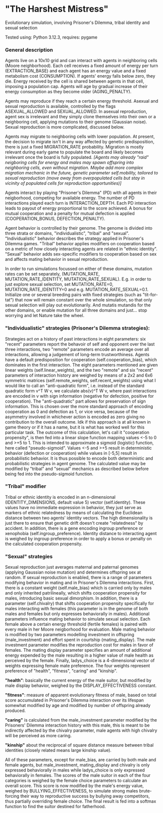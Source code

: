 # "The Harshest Mistress"
Evolutionary simulation, involving Prisoner's Dilemma, tribal identity and sexual selection

Tested using: Python 3.12.3, requires: pygame

### General description

Agents live on a 10x10 grid and can interact with agents in neighboring cells (Moore neighborhood).
Each cell receives a fixed amount of energy per turn (EXTRACTION_BASE) and each agent has an energy value and a fixed metabolism cost (CONSUMPTION).
If agents' energy falls below zero, they die. Energy received by the cell is shared between agents in that cell, imposing a population cap.
Agents will age by gradual increase of their energy consumption as they become older (AGING_PENALTY).

Agents may reproduce if they reach a certain energy threshold. Asexual and sexual reproduction is available, controlled by the flags ASEXUAL_ALLOWED and SEXUAL_ALLOWED. In asexual reproduction, agent sex is irrelevant and they simply clone themselves into their own or a neighboring cell, applying mutations to their genome (Gaussian noise). Sexual reproduction is more complicated, discussed below.

Agents may migrate to neighboring cells with lower population. At present, the decision to migrate isn't in any way affected by genetic predisposition, there is just a fixed MIGRATION_RATE probability. Migration is mostly relevant during early game to populate the board and likely becomes irrelevant once the board is fully populated.
_[Agents may already "raid" neigboring cells for energy and males may spawn offspring into neighboring cells, even without migration. Maybe  add more complex migration mechanic in the future, genetic parameter self.mobility, tailored to sexual reproduction (move away from overpopulated cells but stay in vicinity of populated cells for reproduction opportunities)]_

Agents interact by playing "Prisoner's Dilemma" (PD) with all agents in their neigborhood, competing for available energy. The number of PD interactions played each turn is INTERACTION_DEPTH. Each PD interaction leads to payout of energy proportional to the score achieved. A bonus for mutual cooperation and a penalty for mutual defection is applied (COOPERATION_BONUS, DEFECTION_PENALTY).

Agent behavior is controlled by their genome. The genome is divided into three strata or domains, "individualistic", "tribal" and "sexual". "Individualistic" behavior describes the strategy applied in Prisoner's Dilemma games. "Tribal" behavior applies modifiers on cooperation based on a metric of how closely interacting agents are related in "ethnic identity". "Sexual" behavior adds sex-specific modifiers to cooperation based on sex and affects mating behavior in sexual reproduction.

In order to run simulations focussed on either of these domains, mutation rates can be set separately, (MUTATION_RATE, MUTATION_RATE_IDENTITY, MUTATION_RATE_SEXUAL). E.g. in order to just explore sexual selection, set MUTATION_RATE=0, MUTATION_RATE_IDENTITY=0 and e.g. MUTATION_RATE_SEXUAL=0.1. Initialize one or several breeding pairs with fixed strategies (such as "tit-for-tat") that now will remain constant over the whole simulation, so that only sexual selection will play out evolutionarily. And mutatis mutandis for the other domains, or enable mutation for all three domains and just... stop worrying and let Nature take the wheel.

### "Individualistic" strategies (Prisoner's Dilemma strategies):
Strategies act on a history of past interactions in eight parameters: six "recent" parameters report the behavoir of self and opponent over the last three interactions, two "remote" parameters encode an average over all interactions, allowing a judgement of long-term trustworthiness.
Agents have a default predisposition for cooperation (self.cooperation_bias), which dominates in the first interaction. The eight parameters mentioned are given linear weights (self.linear_weights), and the two "remote" and six "recent" parameters of interaction history are weighed by means of a 2x2 and 6x6 symmetric matrices (self.remote_weights, self.recent_weights) using what I would like to call an "anti-quadratic form", i.e. instead of the standard quadratic form v^T W v, we calculate abs(v)^T W v, where past interactions are encoded in v with sign information (negative for defection, positive for cooperation). The "anti-quadratic" part allows for preservation of sign information. This is chosen over the more standard approach of encoding cooperation as 0 and defection as 1, or vice versa, because of the asymmetry involved in whichever action is encoded as zero giving no contribution to the overall outcome. Idk if this approach is at all known in game theory or if it has a name, but it is what has worked well for this particular task.
The outcome of this calculation, let's call it "cooperation propensity", is then fed into a linear slope function mapping values <-5 to 0 and >+5 to 1. This is intended to approximate a sigmoid (logistic) function, here called "pseudo-sigmoid". Values <-5 and >+5 result in deterministic behavior (defection or cooperation) while values in [-5,5] result in probabilistic behavior. It is thus possible to encode both deterministic and probabilistic strategies in agent genome.
The calculated value may be modified by "tribal" and "sexual" mechanics as described below before being fed into the pseudo-sigmoid function.

### "Tribal" modifier
Tribal or ethnic identity is encoded in an n-dimensional (IDENTITY_DIMENSIONS, default value 5) vector (self.identity). These values have no immediate expression in behavior, they just serve as markers of ethnic relatedness by means of calculating the Euclidean distance between two agents' identity vectors. The high dimensionality is just there to ensure that genetic drift doesn't create "relatedness" by accident. In addition, there is a gene encoding ingroup preference or xenophobia (self.ingroup_preference). Identity distance to interacting agent is weighed by ingroup preference in order to apply a bonus or penalty on the calculated cooperation propensity. 

### "Sexual" strategies
Sexual reproduction just averages maternal and paternal genomes (applying Gaussian noise mutation) and determines offspring sex at random. 
If sexual reproduction is enabled, there is a range of parameters modifying behavior in mating and in Prisoner's Dilemma interactions. First, there is a constant weight (self.male_bias) which is carried only by males and only inherited patrilineally, which shifts cooperation propensity for males, introducing basic sexual dimorphism. In addition, there is a parameter (self.chivalry) that shifts cooperation propensity specifically for males interacting with females (this parameter is in the genome of both males and females but only expresses behaviorally in males).
Additional parameters influence mating behavior to simulate sexual selection. Each female above a certain energy threshold (fertile females) is paired with every male in her Moore neigborhood for evaluation. Male mating behavior is modified by two parameters modelling investment in offspring (male_investment) and effort spent in courtship (mating_display). The male investment parameter modifies the reproduction cost for males in favor of females. The mating display parameter specifies an amount of additional energy expended by the male resulting in a higher value of male health as perceived by the female. Finally, ladys_choice is a 4-dimensional vector of weights expressing female mate preference. The four weights represent preference of "health", "fitness", "caring" and "kinship".

**"health"**: basically the current energy of the male suitor, but modified by male display behavior, weighed by the DISPLAY_EFFECTIVENESS constant.

**"fitness"**: measure of apparent evolutionary fitness of male, based on total score accumulated in Prisoner's Dilemma interaction over its lifespan somewhat modified by age and modified by number of offspring already produced.

**"caring"** is calculated from the male_investment parameter modified by the Prisoners' Dilemma interaction history with this male, this is meant to be indirectly affected by the chivalry parameter, male agents with high chivalry will be perceived as more caring.

**"kinship"** about the reciprocal of square distance measure between tribal identities (closely related means large kinship value).

All of these parameters, except for male_bias, are carried by both male and female agents, but male_investment, mating_display and chivalry is only expressed behaviorally in males while ladys_choice is only expressed behaviorally in females.
The scores of the male suitor in each of the four categories is weighed by the female choice parameters to calculate an overall score. This score is now modified by the male's energy value, weighed by BULLYING_EFFECTIVENESS, to simulate strong males brute-forcing their way to reproductive success by bullying away competitors, thus partially overriding female choice. The final result is fed into a softmax function to find the suitor destined for fatherhood.

